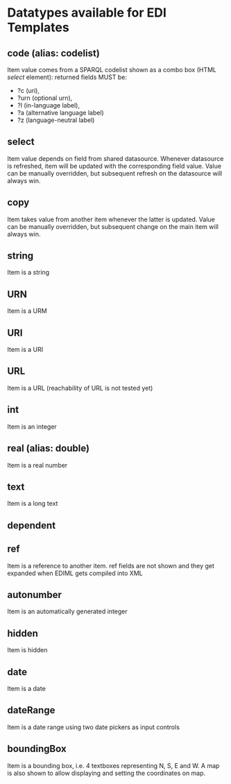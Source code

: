 # Datatypes available for EDI Templates
## code (alias: codelist)
Item value comes from a SPARQL codelist shown as a combo box (HTML *select* element):
returned fields MUST be:
* ?c (uri),
* ?urn (optional urn),
* ?l (in-language label),
* ?a (alternative language label)
* ?z (language-neutral label)

## select
Item value depends on field from shared datasource.
Whenever datasource is refreshed, item will be updated with the corresponding field value.
Value can be manually overridden, but subsequent refresh on the datasource will always win.
## copy
Item takes value from another item whenever the latter is updated.
Value can be manually overridden, but subsequent change on the main item will always win.
## string
Item is a string
## URN
Item is a URM
## URI
Item is a URI
## URL
Item is a URL (reachability of URL is not tested yet)
## int
Item is an integer
## real (alias: double)
Item is a real number
## text
Item is a long text
## dependent

## ref
Item is a reference to another item.
ref fields are not shown and they get expanded when EDIML gets compiled into XML
## autonumber
Item is an automatically generated integer
## hidden
Item is hidden
## date
Item is a date
## dateRange
Item is a date range using two date pickers as input controls
## boundingBox
Item is a bounding box, i.e. 4 textboxes representing N, S, E and W.
A map is also shown to allow displaying and setting the coordinates on map.
